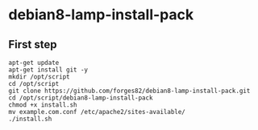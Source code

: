 # debian8-lamp-install-pack

## First step

```
apt-get update
apt-get install git -y
mkdir /opt/script
cd /opt/script
git clone https://github.com/forges82/debian8-lamp-install-pack.git
cd /opt/script/debian8-lamp-install-pack
chmod +x install.sh
mv example.com.conf /etc/apache2/sites-available/
./install.sh
```
